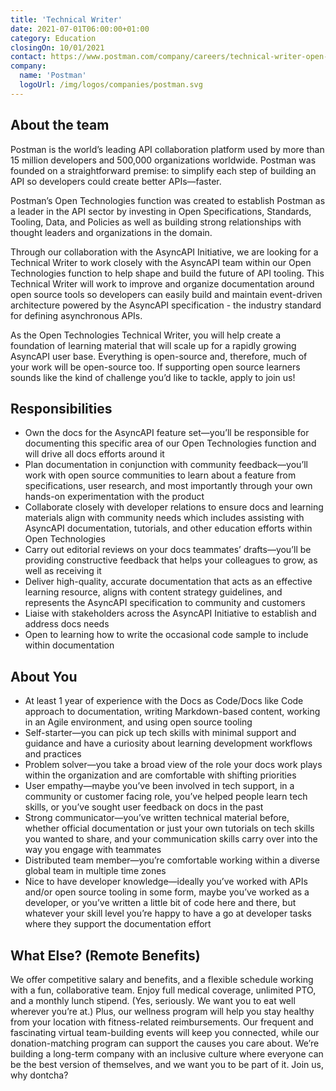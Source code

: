 ```yaml
---
title: 'Technical Writer'
date: 2021-07-01T06:00:00+01:00
category: Education
closingOn: 10/01/2021
contact: https://www.postman.com/company/careers/technical-writer-open-technologies-4360221003/
company: 
  name: 'Postman'
  logoUrl: /img/logos/companies/postman.svg
---
```


## About the team

Postman is the world’s leading API collaboration platform used by more than 15 million developers and 500,000 organizations worldwide. Postman was founded on a straightforward premise: to simplify each step of building an API so developers could create better APIs—faster. 

Postman’s Open Technologies function was created to establish Postman as a leader in the API sector by investing in Open Specifications, Standards, Tooling, Data, and Policies as well as building strong relationships with thought leaders and organizations in the domain. 

Through our collaboration with the AsyncAPI Initiative, we are looking for a Technical Writer to work closely with the AsyncAPI team within our Open Technologies function to help shape and build the future of API tooling. This Technical Writer will work to improve and organize documentation around open source tools so developers can easily build and maintain event-driven architecture powered by the AsyncAPI specification - the industry standard for defining asynchronous APIs. 

As the Open Technologies Technical Writer, you will help create a foundation of learning material that will scale up for a rapidly growing AsyncAPI user base. Everything is open-source and, therefore, much of your work will be open-source too. If supporting open source learners sounds like the kind of challenge you’d like to tackle, apply to join us! 

## Responsibilities

- Own the docs for the AsyncAPI feature set—you’ll be responsible for documenting this specific area of our Open Technologies function and will drive all docs efforts around it
- Plan documentation in conjunction with community feedback—you’ll work with open source communities to learn about a feature from specifications, user research, and most importantly through your own hands-on experimentation with the product
- Collaborate closely with developer relations to ensure docs and learning materials align with community needs which includes assisting with AsyncAPI documentation, tutorials, and other education efforts within Open Technologies
- Carry out editorial reviews on your docs teammates’ drafts—you’ll be providing constructive feedback that helps your colleagues to grow, as well as receiving it
- Deliver high-quality, accurate documentation that acts as an effective learning resource, aligns with content strategy guidelines, and represents the AsyncAPI specification to community and customers
- Liaise with stakeholders across the AsyncAPI Initiative to establish and address docs needs
- Open to learning how to write the occasional code sample to include within documentation

## About You
- At least 1 year of experience with the Docs as Code/Docs like Code approach to documentation, writing Markdown-based content, working in an Agile environment, and using open source tooling
- Self-starter—you can pick up tech skills with minimal support and guidance and have a curiosity about learning development workflows and practices
- Problem solver—you take a broad view of the role your docs work plays within the organization and are comfortable with shifting priorities
- User empathy—maybe you’ve been involved in tech support, in a community or customer facing role, you’ve helped people learn tech skills, or you’ve sought user feedback on docs in the past
- Strong communicator—you’ve written technical material before, whether official documentation or just your own tutorials on tech skills you wanted to share, and your communication skills carry over into the way you engage with teammates
- Distributed team member—you’re comfortable working within a diverse global team in multiple time zones
- Nice to have developer knowledge—ideally you’ve worked with APIs and/or open source tooling in some form, maybe you’ve worked as a developer, or you’ve written a little bit of code here and there, but whatever your skill level you’re happy to have a go at developer tasks where they support the documentation effort 

## What Else? (Remote Benefits)

We offer competitive salary and benefits, and a flexible schedule working with a fun, collaborative team. Enjoy full medical coverage, unlimited PTO, and a monthly lunch stipend. (Yes, seriously. We want you to eat well wherever you’re at.) Plus, our wellness program will help you stay healthy from your location with fitness-related reimbursements. Our frequent and fascinating virtual team-building events will keep you connected, while our donation-matching program can support the causes you care about. We’re building a long-term company with an inclusive culture where everyone can be the best version of themselves, and we want you to be part of it. Join us, why dontcha?
